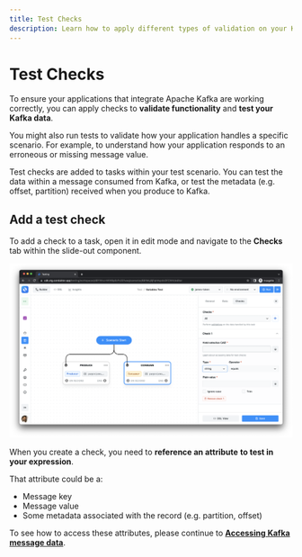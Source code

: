 ```yaml
---
title: Test Checks
description: Learn how to apply different types of validation on your Kafka data
---
```


# Test Checks

To ensure your applications that integrate Apache Kafka are working correctly, you can apply checks to **validate functionality** and **test your Kafka data**.&#x20;

You might also run tests to validate how your application handles a specific scenario. For example, to understand how your application responds to an erroneous or missing message value.

Test checks are added to tasks within your test scenario. You can test the data within a message consumed from Kafka, or test the metadata (e.g. offset, partition) received when you produce to Kafka.

## Add a test check

To add a check to a task, open it in edit mode and navigate to the **Checks** tab within the slide-out component.

![](<../../../assets/image (100).png>)

When you create a check, you need to **reference an attribute** **to test in your expression**.&#x20;

That attribute could be a:

- Message key
- Message value
- Some metadata associated with the record (e.g. partition, offset)

To see how to access these attributes, please continue to [**Accessing Kafka message data**](accessing-kafka-message-data/).&#x20;

&#x20;
